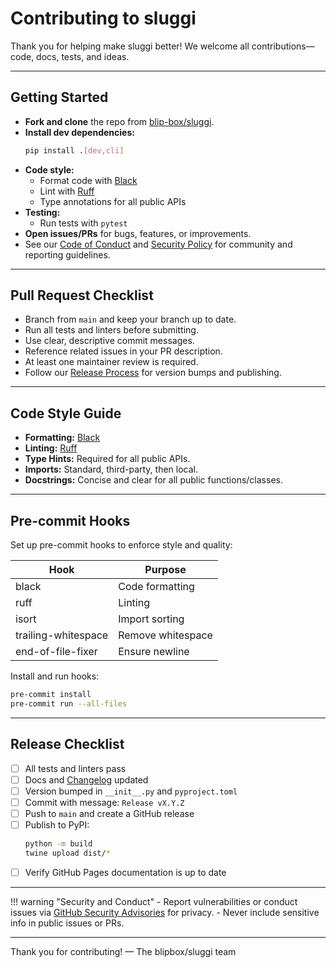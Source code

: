 # Contributing to sluggi

Thank you for helping make sluggi better! We welcome all contributions—code, docs, tests, and ideas.

---

## Getting Started

- **Fork and clone** the repo from [blip-box/sluggi](https://github.com/blip-box/sluggi).
- **Install dev dependencies:**
  ```bash
  pip install .[dev,cli]
  ```
- **Code style:**
  - Format code with [Black](https://black.readthedocs.io/)
  - Lint with [Ruff](https://docs.astral.sh/ruff/)
  - Type annotations for all public APIs
- **Testing:**
  - Run tests with `pytest`
- **Open issues/PRs** for bugs, features, or improvements.
- See our [Code of Conduct](https://github.com/blip-box/sluggi/blob/main/CODE_OF_CONDUCT.md) and [Security Policy](https://github.com/blip-box/sluggi/blob/main/SECURITY.md) for community and reporting guidelines.

---

## Pull Request Checklist

- Branch from `main` and keep your branch up to date.
- Run all tests and linters before submitting.
- Use clear, descriptive commit messages.
- Reference related issues in your PR description.
- At least one maintainer review is required.
- Follow our [Release Process](https://github.com/blip-box/sluggi/blob/main/RELEASE.md) for version bumps and publishing.

---

## Code Style Guide

- **Formatting:** [Black](https://black.readthedocs.io/)
- **Linting:** [Ruff](https://docs.astral.sh/ruff/)
- **Type Hints:** Required for all public APIs.
- **Imports:** Standard, third-party, then local.
- **Docstrings:** Concise and clear for all public functions/classes.

---

## Pre-commit Hooks

Set up pre-commit hooks to enforce style and quality:

| Hook                  | Purpose                |
|-----------------------|------------------------|
| black                 | Code formatting        |
| ruff                  | Linting                |
| isort                 | Import sorting         |
| trailing-whitespace   | Remove whitespace      |
| end-of-file-fixer     | Ensure newline         |

Install and run hooks:

```bash
pre-commit install
pre-commit run --all-files
```

---

## Release Checklist

- [ ] All tests and linters pass
- [ ] Docs and [Changelog](https://github.com/blip-box/sluggi/blob/main/CHANGELOG.md) updated
- [ ] Version bumped in `__init__.py` and `pyproject.toml`
- [ ] Commit with message: `Release vX.Y.Z`
- [ ] Push to `main` and create a GitHub release
- [ ] Publish to PyPI:
  ```bash
  python -m build
  twine upload dist/*
  ```
- [ ] Verify GitHub Pages documentation is up to date

---

!!! warning "Security and Conduct"
    - Report vulnerabilities or conduct issues via [GitHub Security Advisories](https://github.com/blip-box/sluggi/security/advisories) for privacy.
    - Never include sensitive info in public issues or PRs.

---

Thank you for contributing!
— The blipbox/sluggi team
